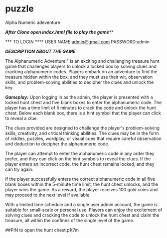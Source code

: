 # puzzle
Alpha Numeric adeventure

***After Clone open index.html file to play the game*****


*** TO LOGIN ****
USER NAME:admin@gmail.com
PASSWORD:admin




***DESCRIPTION ABOUT THE GAME***

The Alphanumeric Adventure!" is an exciting and challenging treasure hunt game that challenges players to unlock a locked box by solving clues and cracking alphanumeric codes. Players embark on an adventure to find the treasure hidden within the box, and they must use their wit, observation skills, and problem-solving abilities to decipher the clues and unlock the key.
  
***Gameplay:***
Upon logging in as the admin, the player is presented with a locked hunt chest and five blank boxes to enter the alphanumeric code. The player has a time limit of 5 minutes to crack the code and unlock the hunt chest. Below each blank box, there is a hint symbol that the player can click to reveal a clue.

The clues provided are designed to challenge the player's problem-solving skills, creativity, and critical thinking abilities. The clues may be in the form of riddles, puzzles, wordplay, or visual cues that require careful observation and deduction to decipher the alphanumeric code.

The player can attempt to enter the alphanumeric code in any order they prefer, and they can click on the hint symbols to reveal the clues. If the player enters an incorrect code, the hunt chest remains locked, and they can try again.

If the player successfully enters the correct alphanumeric code in all five blank boxes within the 5-minute time limit, the hunt chest unlocks, and the player wins the game. As a reward, the player receives 100 gold coins and may proceed to the next level if available.
  
  With a limited time schedule and a single user admin account, the game is suitable for small-scale or personal use. Players can enjoy the excitement of solving clues and cracking the code to unlock the hunt chest and claim the treasure, all within the confines of the single level of the game.
  
##PIN to open the hunt chest:p1t7m
  
  
